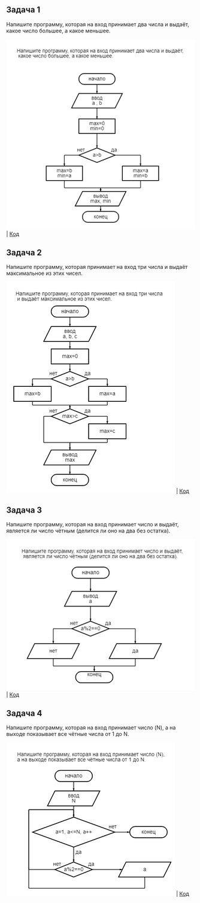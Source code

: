 ## Задача 1
Напишите программу, которая на вход принимает два числа и выдаёт, какое число большее, а какое меньшее.

![Блок-схема]( https://github.com/Aliya472/Homework_3.1_GB/blob/main/Example1/diagram1.png?raw%3Dtrue ) | [Код]( https://github.com/Aliya472/Homework_3.1_GB/blob/main/Example1/Program.cs )

## Задача 2
Напишите программу, которая принимает на вход три числа и выдаёт максимальное из этих чисел.

![Блок-схема]( Example2\diagram2.png ) | [Код]( Example2\Program.cs )


## Задача 3
 Напишите программу, которая на вход принимает число и выдаёт, является ли число чётным (делится ли оно на два без остатка).

![Блок-схема](Example3\diagram3.png) | [Код](Example3\Program.cs)

## Задача 4

Напишите программу, которая на вход принимает число (N), а на выходе показывает все чётные числа от 1 до N.

![Блок-схема](Example4\diagram4.png) | [Код](Example4\Program.cs)


